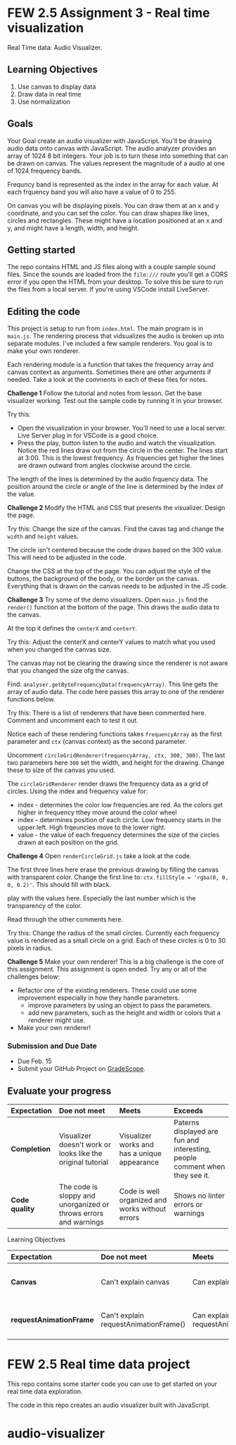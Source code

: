 # FEW 2.5 Assignment 3 - Real time visualization

Real Time data: Audio Visualizer. 

## Learning Objectives 

1. Use canvas to display data
1. Draw data in real time
1. Use normalization

## Goals 

Your Goal create an audio visualizer with JavaScript. You'll be drawing audio data onto canvas with JavaScript. The audio analyzer provides an array of 1024 8 bit integers. Your job is to turn these into something that can be drawn on canvas. The values represent the magnitude of a audio at one of 1024 frequency bands. 

Frequncy band is represented as the index in the array for each value. At each frquency band you will also have a value of 0 to 255. 

On canvas you will be displaying pixels. You can draw them at an x and y coordinate, and you can set the color. You can draw shapes like lines, circles and rectangles. These might have a location positioned at an x and y, and might have a length, width, and height.

## Getting started 

The repo contains HTML and JS files along with a couple sample sound files. Since the sounds are loaded from the `file:///` route you'll get a CORS error if you open the HTML from your desktop. To solve this be sure to run the files from a local server. If you're using VSCode install LiveServer. 

## Editing the code 

This project is setup to run from `index.html`. The main program is in `main.js`. The rendering process that vidsualizes the audio is broken up into separate modules. I've included a few sample renderers. You goal is to make your own renderer. 

Each rendering module is a function that takes the frequency array and canvas context as arguments. Sometimes there are other arguments if needed. Take a look at the comments in each of these files for notes. 

**Challenge 1** Follow the tutorial and notes from lesson. Get the base visualizer working. Test out the sample code by running it in your browser. 

Try this: 

- Open the visualization in your browser. You'll need to use a local server. Live Server plug in for VSCode is a good choice. 
- Press the play, button listen to the audio and watch the visualization. Notice the red lines draw out from the circle in the center. The lines start at 3:00. This is the lowest frequency. As frquencies get higher the lines are drawn outward from angles clockwise around the circle. 

The length of the lines is determined by the audio frquency data. The position around the circle or angle of the line is determined by the index of the value. 

**Challenge 2** Modify the HTML and CSS that presents the visualizer. Design the page.

Try this: Change the size of the canvas. Find the cavas tag and change the `width` and `height` values. 

The circle isn't centered because the code draws based on the 300 value. This will need to be adjusted in the code. 

Change the CSS at the top of the page. You can adjust the style of the buttons, the background of the body, or the border on the canvas. Everything that is drawn on the canvas needs to be adjusted in the JS code. 

**Challenge 3** Try some of the demo visualizers. Open `main.js` find the `render()` function at the bottom of the page. This draws the audio data to the canvas. 

At the top it defines the `centerX` and `centerY`. 

Try this: Adjust the centerX and centerY values to match what you used when you changed the canvas size. 

The canvas may not be clearing the drawing since the renderer is not aware that you changed the size ofg the canvas. 

Find: `analyser.getByteFrequencyData(frequencyArray)`. This line gets the array of audio data. The code here passes this array to one of the renderer functions below. 

Try this: There is a list of renderers that have been commented here. Comment and uncomment each to test it out. 

Notice each of these rendering functions takes `frequencyArray` as the first parameter and `ctx` (canvas context) as the second parameter. 

Uncomment `circleGridRenderer(frequencyArray, ctx, 300, 300)`. The last two parameters here `300` set the width, and height for the drawing. Change these to size of the canvas you used. 

The `circleGridRenderer` render draws the frequency data as a grid of circles. Using the index and frequency value for: 

- index - determines the color low frequencies are red. As the colors get higher in frequency tthey move around the color wheel
- index - determines position of each circle. Low frequency starts in the upper left. High frqeuncies move to the lower right. 
- value - the value of each frequency determines the size of the circles drawn at each position on the grid.

**Challenge 4** Open `renderCircleGrid.js` take a look at the code. 

The first three lines here erase the previous drawing by filling the canvas with transparent color. Change the first line to: `ctx.fillStyle = 'rgba(0, 0, 0, 0.2)'`. This should fill with black. 

play with the values here. Especially the last number which is the transparency of the color. 

Read through the other comments here. 

Try this: Change the radius of the small circles. Currently each frequency value is rendered as a small circle on a grid. Each of these circles is 0 to 30 pixels in radius.

**Challenge 5** Make your own renderer! This is a big challenge is the core of this assignment. This assignment is open ended. Try any or all of the challenges below: 

- Refactor one of the existing renderers. These could use some improvement especially in how they handle parameters. 
	- improve parameters by using an object to pass the parameters. 
	- add new parameters, such as the height and width or colors that a renderer might use. 
- Make your own renderer! 

### Submission and Due Date 

- Due Feb. 15
- Submit your GitHub Project on [GradeScope](https://www.gradescope.com/courses/218919). 

## Evaluate your progress

| Expectation | Doe not meet | Meets | Exceeds |
|:-------------|:------------------|:----------------|:-----------------|
| **Completion** | Visualizer doesn't work or looks like the original tutorial | Visualizer works and has a unique appearance | Paterns displayed are fun and interesting, people comment when they see it. |
| **Code quality** | The code is sloppy and unorganized or throws errors and warnings | Code is well organized and works without errors | Shows no linter errors or warnings |

Learning Objectives 

| Expectation | Doe not meet | Meets | Exceeds |
|:-------------|:------------------|:----------------|:-----------------|
| **Canvas** | Can't explain canvas | Can explain canvas | Can explain canvas and several of it's commonly used methods. |
| **requestAnimationFrame** | Can't explain requestAnimationFrame() | Can explain requestAnimationFrame() | Could apply requestAnimationFrame to another project where appropriate. |








# FEW 2.5 Real time data project 

This repo contains some starter code you can use to get started on your real time data exploration. 

The code in this repo creates an audio visualizer built with JavaScript. 





 
# audio-visualizer
